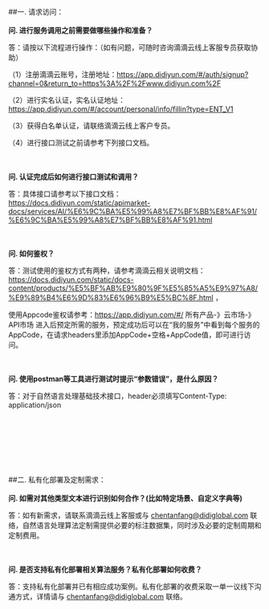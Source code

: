 ##一. 请求访问：
<br/></br>
**问. 进行服务调用之前需要做哪些操作和准备？**

答：请按以下流程进行操作：（如有问题，可随时咨询滴滴云线上客服专员获取协助）

（1）注册滴滴云账号，注册地址：https://app.didiyun.com/#/auth/signup?channel=0&return_to=https%3A%2F%2Fwww.didiyun.com%2F

（2）进行实名认证，实名认证地址：https://app.didiyun.com/#/account/personal/info/fillin?type=ENT_V1

（3）获得白名单认证，请联络滴滴云线上客户专员。

（4）进行接口测试之前请参考下列接口文档。


<br/></br>
**问.  认证完成后如何进行接口测试和调用？**

答：具体接口请参考以下接口文档： https://docs.didiyun.com/static/apimarket-docs/services/AI/%E6%9C%BA%E5%99%A8%E7%BF%BB%E8%AF%91/%E6%9C%BA%E5%99%A8%E7%BF%BB%E8%AF%91.html




<br/></br>
**问. 如何鉴权？**

答：测试使用的鉴权方式有两种，请参考滴滴云相关说明文档： https://docs.didiyun.com/static/docs-content/products/%E5%BF%AB%E9%80%9F%E5%85%A5%E9%97%A8/%E9%89%B4%E6%9D%83%E6%96%B9%E5%BC%8F.html ，

使用Appcode鉴权请参考：https://app.didiyun.com/#/ 所有产品-》云市场-》API市场 进入后预定所需的服务，预定成功后可以在“我的服务”中看到每个服务的AppCode，在请求headers里添加AppCode+空格+AppCode值，即可进行访问。


<br/></br>
**问. 使用postman等工具进行测试时提示“参数错误”，是什么原因？**

答：对于自然语言处理基础技术接口，header必须填写Content-Type: application/json




<br/></br>
<br/></br>
<br/></br>

##二. 私有化部署及定制需求：
<br/></br>
**问. 如需对其他类型文本进行识别如何合作？(比如特定场景、自定义字典等)**

答：如有新需求，请联系滴滴云线上客服或与 chentanfang@didiglobal.com 联络，自然语言处理算法定制需提供必要的标注数据集，同时涉及必要的定制周期和定制费用。


<br/></br>
**问. 是否支持私有化部署相关算法服务？私有化部署如何收费？**

答：支持私有化部署并已有相应成功案例。私有化部署的收费采取一单一议线下沟通方式，详情请与 chentanfang@didiglobal.com 联络。


